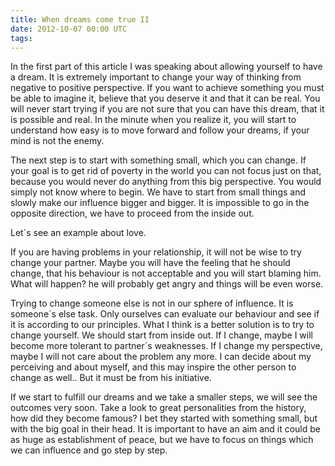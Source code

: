 ```yaml
---
title: When dreams come true II
date: 2012-10-07 00:00 UTC
tags:
---
```

In the first part of this article I was speaking about allowing yourself to have a dream.
It is extremely important to change your way of thinking from negative to positive perspective.
If you want to achieve something you must be able to imagine it, believe that you deserve it and that it can be real.
You will never start trying if you are not sure that you can have this dream, that it is possible and real.
In the minute when you realize it, you will start to understand how easy is to move forward and follow your dreams,
if your mind is not the enemy.

The next step is to start with something small, which you can change.
If your goal is to get rid of poverty in the world you can not focus just on that, because you would never do anything from this big perspective.
You would simply not know where to begin. We have to start from small things and slowly make our influence bigger and bigger.
It is impossible to go in the opposite direction, we have to proceed from the inside out.

Let´s see an example about love.

If you are having problems in your relationship, it will not be wise to try change your partner.
Maybe you will have the feeling that he should change, that his behaviour is not acceptable and you will start blaming him.
What will happen? he will probably get angry and things will be even worse.

Trying to change someone else is not in our sphere of influence. It is someone´s else task.
Only ourselves can evaluate our behaviour and see if it is according to our principles.
What I think is a better solution is to try to change yourself. We should start from inside out.
If I change, maybe I will become more tolerant to partner´s weaknesses.
If I change my perspective, maybe I will not care about the problem any more.
I can decide about my perceiving and about myself, and this may inspire the other person to change as well..
But it must be from his initiative.

If we start to fulfill our dreams and we take a smaller steps, we will see the outcomes very soon.
Take a look to great personalities from the history, how did they become famous? I bet they started with something small,
but with the big goal in their head. It is important to have an aim and it could be as huge as establishment of peace,
but we have to focus on things which we can influence and go step by step.